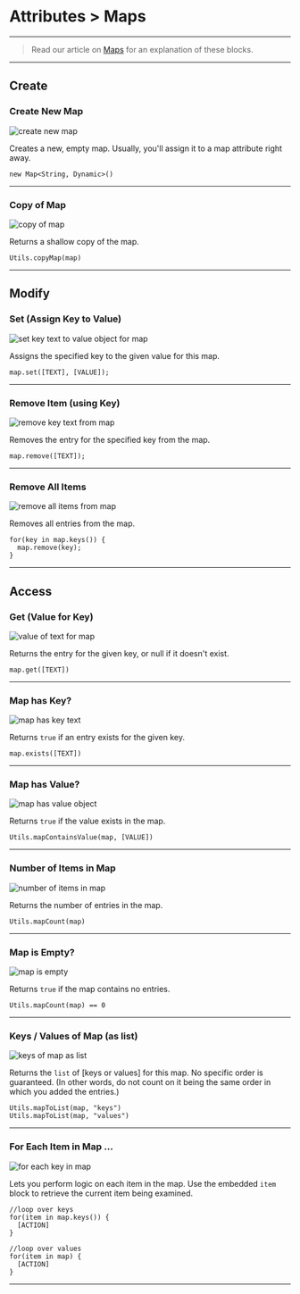 # Attributes > Maps

***

> Read our article on [Maps](https://www.stencyl.com/help/view/maps/) for an explanation of these blocks.

***

## Create

### <a name="create-map"></a> Create New Map

![create new map](https://static.stencyl.com/pedia2/block-images/attributes/maps/create-map.png)

Creates a new, empty map. Usually, you'll assign it to a map attribute right away.

```
new Map<String, Dynamic>()
```

***

### <a name="copy-map"></a> Copy of Map

![copy of map](https://static.stencyl.com/pedia2/block-images/attributes/maps/copy-map.png)

Returns a shallow copy of the map.

```
Utils.copyMap(map)
```

***

## Modify

### <a name="set-map"></a> Set (Assign Key to Value)

![set key text to value object for map](https://static.stencyl.com/pedia2/block-images/attributes/maps/set-map.png)

Assigns the specified key to the given value for this map.

```
map.set([TEXT], [VALUE]);
```

***

### <a name="remove-map"></a> Remove Item (using Key)

![remove key text from map](https://static.stencyl.com/pedia2/block-images/attributes/maps/remove-map.png)

Removes the entry for the specified key from the map.

```
map.remove([TEXT]);
```

***

### <a name="empty-map"></a> Remove All Items

![remove all items from map](https://static.stencyl.com/pedia2/block-images/attributes/maps/empty-map.png)

Removes all entries from the map.

```
for(key in map.keys()) {
  map.remove(key);
}
```

***

## Access

### <a name="key-value"></a> Get (Value for Key)

![value of text for map](https://static.stencyl.com/pedia2/block-images/attributes/maps/key-value.png)

Returns the entry for the given key, or null if it doesn't exist.

```
map.get([TEXT])
```

***

### <a name="key-exists-map"></a> Map has Key?

![map has key text](https://static.stencyl.com/pedia2/block-images/attributes/maps/key-exists-map.png)

Returns `true` if an entry exists for the given key.

```
map.exists([TEXT])
```

***

### <a name="value-exists-map"></a> Map has Value?

![map has value object](https://static.stencyl.com/pedia2/block-images/attributes/maps/value-exists-map.png)

Returns `true` if the value exists in the map.

```
Utils.mapContainsValue(map, [VALUE])
```

***

### <a name="count-map"></a> Number of Items in Map

![number of items in map](https://static.stencyl.com/pedia2/block-images/attributes/maps/count-map.png)

Returns the number of entries in the map.

```
Utils.mapCount(map)
```

***

### <a name="map-is-empty"></a> Map is Empty?

![map is empty](https://static.stencyl.com/pedia2/block-images/attributes/maps/map-is-empty.png)

Returns `true` if the map contains no entries.

```
Utils.mapCount(map) == 0
```

***

### <a name="map-as-list"></a> Keys / Values of Map (as list)

![keys of map as list](https://static.stencyl.com/pedia2/block-images/attributes/maps/map-as-list.png)

Returns the `list` of [keys or values] for this map. No specific order is guaranteed. (In other words, do not count on it being the same order in which you added the entries.)

```
Utils.mapToList(map, "keys")
Utils.mapToList(map, "values")
```

***

### <a name="for-each-map"></a> For Each Item in Map ...

![for each key in map](https://static.stencyl.com/pedia2/block-images/attributes/maps/for-each-map.png)

Lets you perform logic on each item in the map. Use the embedded `item` block to retrieve the current item being examined.

```
//loop over keys
for(item in map.keys()) {
  [ACTION]
}

//loop over values
for(item in map) {
  [ACTION]
}
```

***

